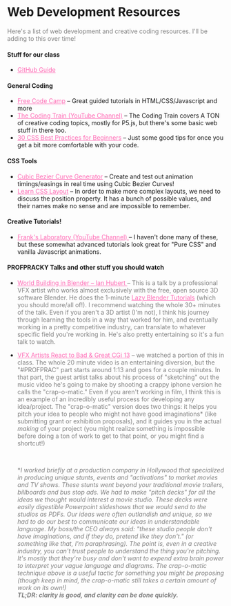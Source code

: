 <style>

p {
    color: gray;
}

a:link {
    color: hotpink;
}
a:hover {
    color: cyan;
}
a:visited {
    color: #b50e75;
}
a:active {
    color: #2b9e46;
}
</style>

# Web Development Resources

Here's a list of web development and creative coding resources. I'll be adding to this over time!

#### Stuff for our class
* <a href="gitguide" target="blank">GitHub Guide</a>

#### General Coding
* <a href="https://learn.freecodecamp.org" target="blank">Free Code Camp</a> – Great guided tutorials in HTML/CSS/Javascript and more
* <a href="https://www.youtube.com/user/shiffman" target="blank">The Coding Train (YouTube Channel)</a> – The Coding Train covers A TON of creative coding topics, mostly for P5.js, but there's some basic web stuff in there too.
* <a href="https://code.tutsplus.com/tutorials/30-css-best-practices-for-beginners--net-6741" target="blank">30 CSS Best Practices for Beginners</a> – Just some good tips for once you get a bit more comfortable with your code.

#### CSS Tools
* <a href="https://cubic-bezier.com" target="blank">Cubic Bezier Curve Generator</a> – Create and test out animation timings/easings in real time using Cubic Bezier Curves!
* <a href="http://learnlayout.com/position.html" target="blank">Learn CSS Layout</a> – In order to make more complex layouts, we need to discuss the position property. It has a bunch of possible values, and their names make no sense and are impossible to remember.

#### Creative Tutorials!
* <a href="https://www.youtube.com/channel/UCEqc149iR-ALYkGM6TG-7vQ" target="blank"> Frank's Laboratory (YouTube Channel) </a> – I haven't done many of these, but these somewhat advanced tutorials look great for "Pure CSS" and vanilla Javascript animations.


#### PROFPRACKY Talks and other stuff you should watch
* <a href="https://www.youtube.com/watch?v=whPWKecazgM" target="blank"> World Building in Blender – Ian Hubert </a> – This is a talk by a professional VFX artist who works almost exclusively with the free, open source 3D software Blender. He does the 1-minute <a href="https://www.youtube.com/watch?v=t_c58ryJ-Sw" target="blank">Lazy Blender Tutorials</a> (which you should more/all of!). I recommend watching the whole 30+ minutes of the talk. Even if you aren't a 3D artist (I'm not), I think his journey through learning the tools in a way that worked for him, and eventually working in a pretty competitive industry, can translate to whatever specific field you're working in. He's also pretty entertaining so it's a fun talk to watch.
* <a href="https://youtu.be/IoRV6UBFSRM?t=73" target="blank">VFX Artists React to Bad & Great CGi 13</a> – we watched a portion of this in class. The whole 20 minute video is an entertaining diversion, but the "#PROFPRAC" part starts around 1:13 and goes for a couple minutes. In that part, the guest artist talks about his process of "sketching" out the music video he's going to make by shooting a crappy iphone version he calls the "crap-o-matic." Even if you aren't working in film, I think this is an example of an incredibly useful process for developing any idea/project. The "crap-o-matic" version does two things: it helps you pitch your idea to people who might not have good imaginations* (like submitting grant or exhibition proposals), and it guides you in the actual _making_ of your project (you might realize something is impossible before doing a ton of work to get to that point, or you might find a shortcut!)





    <br>

    *_I worked briefly at a production company in Hollywood that specialized in producing unique stunts, events and "activations" to market movies and TV shows. These stunts went beyond your traditional movie trailers, billboards and bus stop ads. We had to make "pitch decks" for all the ideas we thought would interest a movie studio. These decks were easily digestible Powerpoint slideshows that we would send to the studios as PDFs. Our ideas were often outlandish and unique, so we had to do our best to communicate our ideas in understandable language. My boss/the CEO always said: "these studio people don't have imaginations, and if they do, pretend like they don't." (or something like that, I'm paraphrasing). The point is, even in a creative industry, you can't trust people to understand the thing you're pitching. It's mostly that they're busy and don't want to expend extra brain power to interpret your vague language and diagrams. The crap-o-matic technique above is a useful tactic for something you might be proposing (though keep in mind, the crap-o-matic still takes a certain amount of work on its own!)_
    <br>
    _**TL;DR: clarity is good, and clarity can be done quickly.**_